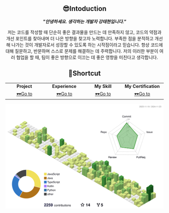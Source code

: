 <div align="center">
  
## 😎Intoduction

***"안녕하세요. 생각하는 개발자 강태현입니다."***

저는 코드를 작성할 때 단순히 좋은 결과물을 만드는 데 만족하지 않고, 코드의 약점과 개선 포인트를 찾아내며 더 나은 방향을 찾고자 노력합니다. 부족한 점을 분적하고 개선해 나가는 것이 개발자로서 성장할 수 있도록 하는 시작점이라고 믿습니다. 항상 코드에 대해 질문하고, 반문하며 스스로 문제를 해결하는 데 주력합니다. 저의 이러한 부분이 여러 협업을 할 때, 팀이 좋은 방향으로 이끄는 데 좋은 영향을 미친다고 생각합니다.

## 🌟Shortcut
<table>
    <tr >
      <td align="center" width="150px"><strong>Project</strong></td>
      <td align="center" width="150px"><strong>Experience</strong></td>
      <td align="center" width="150px"><strong>My Skill</strong></td>
      <td align="center" width="150px"><strong>My Certification</strong></td>
    </tr>
    <tr>
      <td align="center" width="150px"><a href="./project.md">🕶️Go to</a></td>
      <td align="center" width="150px"><a href="./experience.md">🕶️Go to</a></td>
      <td align="center" width="150px"><a href="./my-skill.md">🕶️Go to</a></td>
      <td align="center" width="150px"><a href="./certification.md">🕶️Go to</a></td>
    </tr>
 </table>
</div>


![](./profile-3d-contrib/profile-green-animate.svg)
